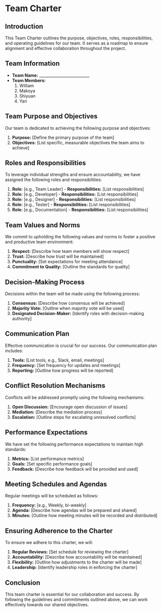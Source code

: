 # Team Charter

## Introduction
This Team Charter outlines the purpose, objectives, roles, responsibilities, and operating guidelines for our team. 
It serves as a roadmap to ensure alignment and effective collaboration throughout the project.

## Team Information
- **Team Name:** __________________________
- **Team Members:**
  1. William
  2. Makoya
  3. Shiyuan
  4. Yan

## Team Purpose and Objectives
Our team is dedicated to achieving the following purpose and objectives:
1. **Purpose:** [Define the primary purpose of the team]
2. **Objectives:** [List specific, measurable objectives the team aims to achieve]

## Roles and Responsibilities
To leverage individual strengths and ensure accountability, we have assigned the following roles and responsibilities:
1. **Role:** [e.g., Team Leader] - **Responsibilities:** [List responsibilities]
2. **Role:** [e.g., Developer] - **Responsibilities:** [List responsibilities]
3. **Role:** [e.g., Designer] - **Responsibilities:** [List responsibilities]
4. **Role:** [e.g., Tester] - **Responsibilities:** [List responsibilities]
5. **Role:** [e.g., Documentation] - **Responsibilities:** [List responsibilities]

## Team Values and Norms
We commit to upholding the following values and norms to foster a positive and productive team environment:
1. **Respect:** [Describe how team members will show respect]
2. **Trust:** [Describe how trust will be maintained]
3. **Punctuality:** [Set expectations for meeting attendance]
4. **Commitment to Quality:** [Outline the standards for quality]

## Decision-Making Process
Decisions within the team will be made using the following process:
1. **Consensus:** [Describe how consensus will be achieved]
2. **Majority Vote:** [Outline when majority vote will be used]
3. **Designated Decision-Maker:** [Identify roles with decision-making authority]

## Communication Plan
Effective communication is crucial for our success. Our communication plan includes:
1. **Tools:** [List tools, e.g., Slack, email, meetings]
2. **Frequency:** [Set frequency for updates and meetings]
3. **Reporting:** [Outline how progress will be reported]

## Conflict Resolution Mechanisms
Conflicts will be addressed promptly using the following mechanisms:
1. **Open Discussion:** [Encourage open discussion of issues]
2. **Mediation:** [Describe the mediation process]
3. **Escalation:** [Outline steps for escalating unresolved conflicts]

## Performance Expectations
We have set the following performance expectations to maintain high standards:
1. **Metrics:** [List performance metrics]
2. **Goals:** [Set specific performance goals]
3. **Feedback:** [Describe how feedback will be provided and used]

## Meeting Schedules and Agendas
Regular meetings will be scheduled as follows:
1. **Frequency:** [e.g., Weekly, bi-weekly]
2. **Agenda:** [Describe how agendas will be prepared and shared]
3. **Minutes:** [Outline how meeting minutes will be recorded and distributed]

## Ensuring Adherence to the Charter
To ensure we adhere to this charter, we will:
1. **Regular Reviews:** [Set schedule for reviewing the charter]
2. **Accountability:** [Describe how accountability will be maintained]
3. **Flexibility:** [Outline how adjustments to the charter will be made]
4. **Leadership:** [Identify leadership roles in enforcing the charter]

## Conclusion
This team charter is essential for our collaboration and success. 
By following the guidelines and commitments outlined above, we can work effectively towards our shared objectives.
